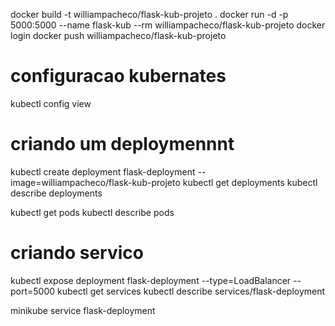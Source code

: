 docker build -t williampacheco/flask-kub-projeto .
docker run -d -p 5000:5000 --name flask-kub --rm  williampacheco/flask-kub-projeto
docker login
docker push williampacheco/flask-kub-projeto

# configuracao kubernates
kubectl config view

# criando um deploymennnt
kubectl create deployment flask-deployment --image=williampacheco/flask-kub-projeto
kubectl get deployments
kubectl describe deployments

kubectl get pods
kubectl describe pods

# criando servico
kubectl expose deployment flask-deployment --type=LoadBalancer --port=5000
kubectl get services
kubectl describe services/flask-deployment

minikube service flask-deployment